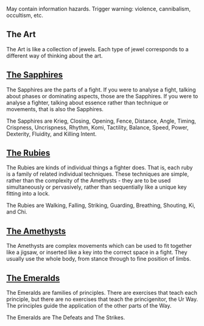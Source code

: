 May contain information hazards. Trigger warning: violence, cannibalism, occultism, etc.

The Art
-------

The Art is like a collection of jewels. Each type of jewel corresponds to a different way of thinking about the art.

## [The Sapphires](the-sapphires.md)

The Sapphires are the parts of a fight. If you were to analyse a fight, talking about phases or dominating aspects, those are the Sapphires. If you were to analyse a fighter, talking about essence rather than technique or movements, that is also the Sapphires.

The Sapphires are Krieg, Closing, Opening, Fence, Distance, Angle, Timing, Crispness, Uncrispness, Rhythm, Komi, Tactility, Balance, Speed, Power, Dexterity, Fluidity, and Killing Intent.

## [The Rubies](the-rubies.md)

The Rubies are kinds of individual things a fighter does. That is, each ruby is a family of related individual techniques. These techniques are simple, rather than the complexity of the Amethysts - they are to be used simultaneously or pervasively, rather than sequentially like a unique key fitting into a lock.

The Rubies are Walking, Falling, Striking, Guarding, Breathing, Shouting, Ki, and Chi.

## [The Amethysts](the-amethysts.md)

The Amethysts are complex movements which can be used to fit together like a jigsaw, or inserted like a key into the correct space in a fight. They usually use the whole body, from stance through to fine position of limbs.

## [The Emeralds](the-emeralds.md)

The Emeralds are families of principles. There are exercises that teach each principle, but there are no exercises that teach the princigenitor, the Ur Way. The principles guide the application of the other parts of the Way.

The Emeralds are The Defeats and The Strikes.
